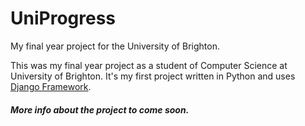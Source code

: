 UniProgress
===========
My final year project for the University of Brighton.

This was my final year project as a student of Computer Science at University of Brighton. It's my first project written in Python and uses [Django Framework](http://www.djangoproject.com). 

##### More info about the project to come soon.  